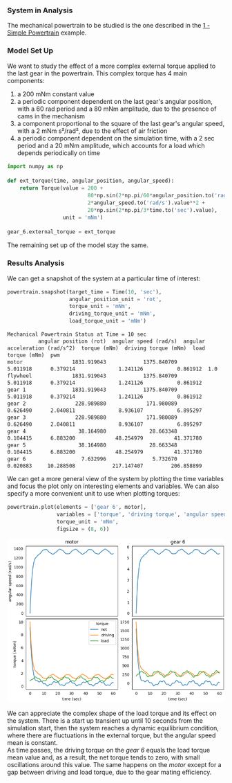 ### System in Analysis

The mechanical powertrain to be studied is the one described in the 
[1 - Simple Powertrain](https://gearpy.readthedocs.io/en/latest/examples/1_simple_powertrain/index.html) 
example.

### Model Set Up

We want to study the effect of a more complex external torque applied 
to the last gear in the powertrain. This complex torque has 4 main 
components:

  1. a 200 mNm constant value
  2. a periodic component dependent on the last gear's angular position, 
     with a 60 rad period and a 80 mNm amplitude, due to the presence of 
     cams in the mechanism
  3. a component proportional to the square of the last gear's angular 
     speed, with a 2 mNm s²/rad², due to the effect of air friction
  4. a periodic component dependent on the simulation time, with a 2 sec
     period and a 20 mNm amplitude, which accounts for a load which 
     depends periodically on time

```python
import numpy as np

def ext_torque(time, angular_position, angular_speed):
    return Torque(value = 200 +
                          80*np.sin(2*np.pi/60*angular_position.to('rad').value) +
                          2*angular_speed.to('rad/s').value**2 +
                          20*np.sin(2*np.pi/3*time.to('sec').value),
                  unit = 'mNm')

gear_6.external_torque = ext_torque
```

The remaining set up of the model stay the same.

### Results Analysis

We can get a snapshot of the system at a particular time of interest:

```python
powertrain.snapshot(target_time = Time(10, 'sec'),
                    angular_position_unit = 'rot',
                    torque_unit = 'mNm',
                    driving_torque_unit = 'mNm',
                    load_torque_unit = 'mNm')
```

```text
Mechanical Powertrain Status at Time = 10 sec
          angular position (rot)  angular speed (rad/s)  angular acceleration (rad/s^2)  torque (mNm)  driving torque (mNm)  load torque (mNm)  pwm
motor                1831.919043            1375.840709                        5.011918      0.379214              1.241126           0.861912  1.0
flywheel             1831.919043            1375.840709                        5.011918      0.379214              1.241126           0.861912     
gear 1               1831.919043            1375.840709                        5.011918      0.379214              1.241126           0.861912     
gear 2                228.989880             171.980089                        0.626490      2.040811              8.936107           6.895297     
gear 3                228.989880             171.980089                        0.626490      2.040811              8.936107           6.895297     
gear 4                 38.164980              28.663348                        0.104415      6.883200             48.254979          41.371780     
gear 5                 38.164980              28.663348                        0.104415      6.883200             48.254979          41.371780     
gear 6                  7.632996               5.732670                        0.020883     10.288508            217.147407         206.858899          
```

We can get a more general view of the system by plotting the time 
variables and focus the plot only on interesting elements and variables. 
We can also specify a more convenient unit to use when plotting torques:

```python
powertrain.plot(elements = ['gear 6', motor],
                variables = ['torque', 'driving torque', 'angular speed', 'load torque'],
                torque_unit = 'mNm',
                figsize = (8, 6))
```

![](images/plot_1.png)

We can appreciate the complex shape of the load torque and its effect on
the system. There is a start up transient up until 10 seconds from the 
simulation start, then the system reaches a dynamic equilibrium 
condition, where there are fluctuations in the external torque, but the
angular speed mean is constant.  
As time passes, the driving torque on the *gear 6* equals the load 
torque mean value and, as a result, the net torque tends to zero, with 
small oscillations around this value. The same happens on the *motor* 
except for a gap between driving and load torque, due to the gear mating 
efficiency.  
